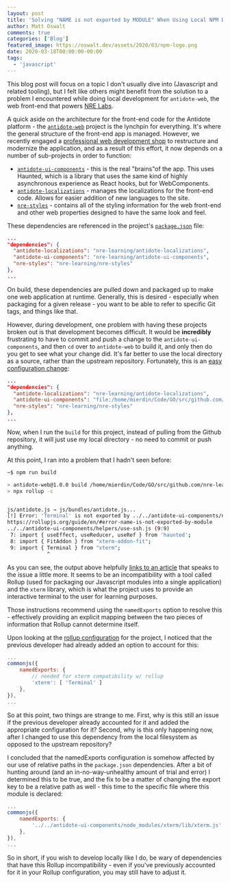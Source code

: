 ```yaml
---
layout: post
title: 'Solving "NAME is not exported by MODULE" When Using Local NPM Dependencies'
author: Matt Oswalt
comments: true
categories: ['Blog']
featured_image: https://oswalt.dev/assets/2020/03/npm-logo.png
date: 2020-03-18T00:00:00-00:00
tags:
  - 'javascript'
---
```


This blog post will focus on a topic I don't usually dive into (Javascript and related tooling), but I felt like others might benefit from the solution to a problem I encountered while doing local development for `antidote-web`, the web front-end that powers [NRE Labs](https://nrelabs.io/).

A quick aside on the architecture for the front-end code for the Antidote platform - the [`antidote-web`](https://github.com/nre-learning/antidote-web) project is the lynchpin for everything. It's where the general structure of the front-end app is managed. However, we recently engaged a [professional web development shop](https://www.bitovi.com/) to restructure and modernize the application, and as a result of this effort, it now depends on a number of sub-projects in order to function:

- [`antidote-ui-components`](https://github.com/nre-learning/antidote-ui-components) - this is the real "brains"of the app. This uses Haunted, which is a library that uses the same kind of highly asynchronous experience as React hooks, but for WebComponents.
- [`antidote-localizations`](https://github.com/nre-learning/antidote-localizations) - manages the localizations for the front-end code. Allows for easier addition of new languages to the site.
- [`nre-styles`](https://github.com/nre-learning/nre-styles) - contains all of the styling information for the web front-end and other web properties designed to have the same look and feel.

These dependencies are referenced in the project's [`package.json`](https://github.com/nre-learning/antidote-web/blob/master/src/package.json) file:

```json
...
"dependencies": {
  "antidote-localizations": "nre-learning/antidote-localizations",
  "antidote-ui-components": "nre-learning/antidote-ui-components",
  "nre-styles": "nre-learning/nre-styles"
},
...
```

On build, these dependencies are pulled down and packaged up to make one web application at runtime. Generally, this is desired - especially when packaging for a given release - you want to be able to refer to specific Git tags, and things like that.

However, during development, one problem with having these projects broken out is that development becomes difficult. It would be **incredibly** frustrating to have to commit and push a change to the `antidote-ui-components`, and then `cd` over to `antidote-web` to build it, and only then do you get to see what your change did. It's far better to use the local directory as a source, rather than the upstream repository. Fortunately, this is an [easy configuration change](https://docs.npmjs.com/files/package.json#local-paths):


```json
...
"dependencies": {
  "antidote-localizations": "nre-learning/antidote-localizations",
  "antidote-ui-components": "file:/home/mierdin/Code/GO/src/github.com/nre-learning/antidote-ui-components",
  "nre-styles": "nre-learning/nre-styles"
},
...
```

Now, when I run the `build` for this project, instead of pulling from the Github repository, it will just use my local directory - no need to commit or push anything.

At this point, I ran into a problem that I hadn't seen before:

```bash
~$ npm run build

> antidote-web@1.0.0 build /home/mierdin/Code/GO/src/github.com/nre-learning/antidote-web/src
> npx rollup -c


js/antidote.js → js/bundles/antidote.js...
[!] Error: 'Terminal' is not exported by ../../antidote-ui-components/node_modules/xterm/lib/xterm.js, imported by ../../antidote-ui-components/helpers/use-ssh.js
https://rollupjs.org/guide/en/#error-name-is-not-exported-by-module
../../antidote-ui-components/helpers/use-ssh.js (9:9)
 7: import { useEffect, useReducer, useRef } from 'haunted';
 8: import { FitAddon } from "xterm-addon-fit";
 9: import { Terminal } from "xterm";
             ^
```

As you can see, the output above helpfully [links to an article](https://rollupjs.org/guide/en/#error-name-is-not-exported-by-module) that speaks to the issue a little more. It seems to be an incompatibility with a tool called Rollup (used for packaging our Javascript modules into a single application) and the `xterm` library, which is what the project uses to provide an interactive terminal to the user for learning purposes.

Those instructions recommend using the `namedExports` option to resolve this - effectively providing an explicit mapping between the two pieces of information that Rollup cannot determine itself.

Upon looking at the [rollup configuration](https://github.com/nre-learning/antidote-web/blob/master/src/rollup.config.js) for the project, I noticed that the previous developer had already added an option to account for this:

```javascript
...
commonjs({
    namedExports: {
        // needed for xterm compatibility w/ rollup
        'xterm': [ 'Terminal' ]
    },
}),
...
```

So at this point, two things are strange to me. First, why is this still an issue if the previous developer already accounted for it and added the appropriate configuration for it? Second, why is this only happening now, after I changed to use this dependency from the local filesystem as opposed to the upstream repository?

I concluded that the namedExports configuration is somehow affected by our use of relative paths in the `package.json` dependencies. After a bit of hunting around (and an in-no-way-unhealthy amount of trial and error) I determined this to be true, and the fix to be a matter of changing the export key to be a relative path as well - this time to the specific file where this module is declared:

```javascript
...
commonjs({
    namedExports: {
        '../../antidote-ui-components/node_modules/xterm/lib/xterm.js': [ 'Terminal' ]
    },
}),
...
```

So in short, if you wish to develop locally like I do, be wary of dependencies that have this Rollup incompatibility - even if you've previously accounted for it in your Rollup configuration, you may still have to adjust it.
